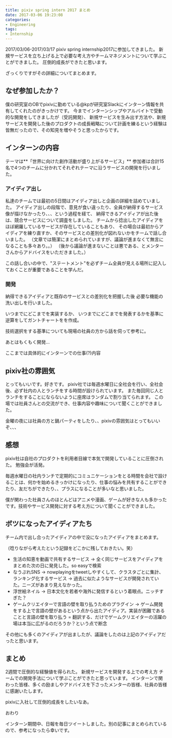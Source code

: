 ```yaml
---
title: pixiv spring intern 2017 まとめ
date: 2017-03-06 19:23:08
categories:
- Engineering
tags:
- Internship
---
```



2017/03/06-2017/03/17 pixiv spring internship2017に参加してきました。
新規サービスを立ち上げる上で必要な考え方やチームマネジメントについて学ぶことができました。
圧倒的成長ができたと思います。

ざっくりですがその詳細についてまとめます。

なぜ参加したか？
--------
僕の研究室のOBでpixivに勤めている@kpが研究室Slackにインターン情報を共有してくれたのがきっかけです。
今までインターンシップやアルバイトで受動的な開発をしてきましたが（受託開発）、
新規サービスを生み出す方法や、新規サービスを開発した後のプロダクトの成長戦略について計画を練るという経験は皆無だったので、その知見を増やそうと思ったからです。

インターンの内容
--------
テーマは**「世界に向けた創作活動が盛り上がるサービス」**
参加者は合計15名で4つのチームに分かれてそれぞれテーマに沿うサービスの開発を行いました。

### アイディア出し
私達のチームでは最初の5日間はアイディア出しと企画の詳細を詰めていました。
アイディア出しの段階で、意見が食い違ったり、全員が納得するサービス像が描けなかったり、、、という過程を経て、
納得できるアイディアが出た後は、競合サービスについて調査をしました。
チームから捻出したアイディアをほぼ網羅しているサービスが存在していることもあり、
その場合は最初からアイディアを練り直すか、そのサービスとの差別化が図れないかをチームで話し合いました。
（文章では簡潔にまとめられていますが、議論が進まなくて無言になることも多々あり。。）
（後から議論が進まないことは悪である、とメンターさんからアドバイスをいただきました。）

この話し合いの中で、"ステートメント"を必ずチーム全員が見える場所に記入しておくことが重要であることを学んだ。

### 開発
納得できるアイディアと既存のサービスとの差別化を把握した後
必要な機能の洗い出しを行いました。

いつまでにどこまでを実装するか、
いつまでにどこまでを発表するかを基準に逆算をしてガントチャートをを作成。

技術選択をする基準についても現場の社員の方から話を伺って参考に。

あとはもくもく開発…

ここまでは具体的にインターンでの仕事(?)内容

pixiv社の雰囲気
----------
とってもいいです。好きです。
pixiv社では毎週水曜日に全社会を行い、全社会後、必ず社内の人とランチをする時間が設けられています。
また毎回同じ人とランチをすることにならないように座席はランダムで割り当てられます。
この場では社員さんとの交流ができ、仕事内容や趣味について聞くことができました。

金曜の夜には社員の方と鍋パーティをしたり、、pixivの雰囲気はとってもいいぞ、、、

感想
--
pixiv社は自社のプロダクトを利用者目線で本気で開発していることに圧倒された。
勉強会が活発。

毎週水曜日の社内ランチで定期的にコミュニケーションをとる時間を会社で設けることは、何かを始めるきっかけになったり、仕事の悩みを共有することができたり、友だちができたり、、プラスになることが多いなと思いました。

僕が関わった社員さんのほとんどはアニメや漫画、ゲームが好きな人も多かったです。技術やサービス開発に対する考え方について聞くことができました。

ボツになったアイディアたち
-------------
チーム内で出し合ったアイディアの中で没になったアイディアをまとめます。

（唸りながら考えたという記録をどこかに残しておきたい。笑）

* 生活の知恵を動画で共有するサービス
    → 全く同じサービスをアイディアをまとめた次の日に発見した。so easyで検索
* なうぷれSNS
    → nowplayingをtweetしやすくして、クラスタごとに集計、ランキング化するサービス
    → 過去に似たようなサービスが開発されていた。ニーズがあまり見えなかった。
* 浮世絵ネイル
    → 日本文化を若者や海外に発信するという着眼点。ニッチすぎた？
* ゲームクリエイターで言語の壁を取り払うためのプラグイン
    → ゲーム開発をする上で言語の壁があるという点から出たアイディア。実装が困難であることと言語の壁を取り払う = 翻訳する、だけでゲームクリエイターの活躍の場は本当に広がるのだろうか？という点で断念

その他にも多くのアイディアが出ましたが、議論をしたのは上記のアイディアだったと思います。

まとめ
---
2週間で圧倒的な経験値を得られた。
新規サービスを開発する上での考え方
チームでの開発手法について学ぶことができたと思っています。
インターンで関わった皆様、多くの励ましやアドバイスを下さったメンターの皆様、社員の皆様に感謝いたします。

pixivに入社して圧倒的成長をしたいなあ。

おわり

インターン期間中、日報を毎日ツイートしました。別の記事にまとめられているので、参考になったら幸いです。